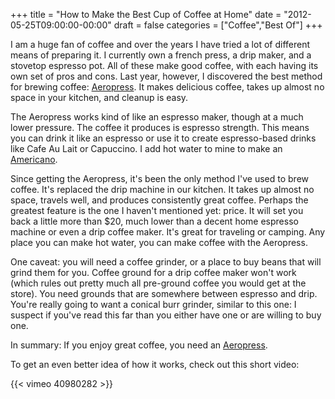 +++
title = "How to Make the Best Cup of Coffee at Home"
date = "2012-05-25T09:00:00-00:00"
draft = false
categories = ["Coffee","Best Of"]
+++

I am a huge fan of coffee and over the years I have tried a lot of
different means of preparing it. I currently own a french press, a drip
maker, and a stovetop espresso pot. All of these make good coffee, with
each having its own set of pros and cons. Last year, however, I
discovered the best method for brewing coffee:
[Aeropress](http://www.amazon.com/Aerobie-AeroPress-Coffee-Espresso-Maker/dp/B0047BIWSK/).
It makes delicious coffee, takes up almost no space in your kitchen, and
cleanup is easy.

The Aeropress works kind of like an espresso maker, though at a much
lower pressure. The coffee it produces is espresso strength. This means
you can drink it like an espresso or use it to create espresso-based
drinks like Cafe Au Lait or Capuccino. I add hot water to mine to make
an [Americano](https://en.wikipedia.org/wiki/Caffè_Americano).

Since getting the Aeropress, it's been the only method I've used to brew
coffee. It's replaced the drip machine in our kitchen. It takes up
almost no space, travels well, and produces consistently great coffee.
Perhaps the greatest feature is the one I haven't mentioned yet: price.
It will set you back a little more than \$20, much lower than a decent
home espresso machine or even a drip coffee maker. It's great for
traveling or camping. Any place you can make hot water, you can make
coffee with the Aeropress.

One caveat: you will need a coffee grinder, or a place to buy beans that
will grind them for you. Coffee ground for a drip coffee maker won't
work (which rules out pretty much all pre-ground coffee you would get at
the store). You need grounds that are somewhere between espresso and
drip. You're really going to want a conical burr grinder, similar to
this one: I suspect if you've read this far than you either have one or
are willing to buy one.

In summary: If you enjoy great coffee, you need an
[Aeropress](http://www.amazon.com/Aerobie-AeroPress-Coffee-Espresso-Maker/dp/B0047BIWSK/).

To get an even better idea of how it works, check out this short video:

{{< vimeo 40980282 >}}
